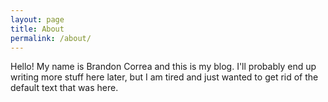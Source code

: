 ```yaml
---
layout: page
title: About
permalink: /about/
---
```


Hello! My name is Brandon Correa and this is my blog.
I'll probably end up writing more stuff here later, 
but I am tired and just wanted to get rid of the default 
text that was here.

